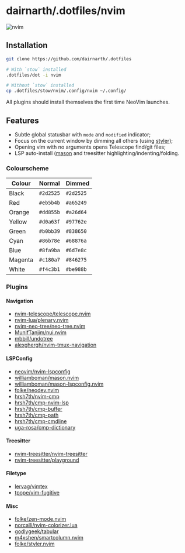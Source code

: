 # dairnarth/.dotfiles/nvim

![nvim](https://user-images.githubusercontent.com/68388203/229055349-50b3165c-cb46-42db-ae79-129636d1f0a1.gif)

## Installation

```bash
git clone https://github.com/dairnarth/.dotfiles

# With `stow` installed
.dotfiles/dot -i nvim

# Without `stow` installed
cp .dotfiles/stow/nvim/.config/nvim ~/.config/
```

All plugins should install themselves the first time NeoVim launches.

## Features

  - Subtle global statusbar with `mode` and `modified` indicator;
  - Focus on the current window by dimming all others (using [styler](https://github.com/folke/styler.nvim));
  - Opening vim with no arguments opens Telescope find/git files;
  - LSP auto-install ([mason](https://github.com/williamboman/mason.nvim) and treesitter highlighting/indenting/folding.

### Colourscheme

| Colour  | Normal    | Dimmed    |
|---------|-----------|-----------|
| Black   | `#2d2525` | `#2d2525` |
| Red     | `#eb5b4b` | `#a65249` |
| Orange  | `#dd855b` | `#a26d64` |
| Yellow  | `#d0a63f` | `#97762e` |
| Green   | `#b0bb39` | `#838650` |
| Cyan    | `#86b78e` | `#68876a` |
| Blue    | `#8fa9ba` | `#6d7e8c` |
| Magenta | `#c180a7` | `#846275` |
| White   | `#f4c3b1` | `#be988b` |

### Plugins

#### Navigation

  - [nvim-telescope/telescope.nvim](https://github.com/nvim-telescope/telescope.nvim)
  - [nvim-lua/plenary.nvim](https://github.com/nvim-lua/plenary.nvim)
  - [nvim-neo-tree/neo-tree.nvim](https://github.com/nvim-neo-tree/neo-tree.nvim)
  - [MunifTanjim/nui.nvim](https://github.com/MunifTanjim/nui.nvim)
  - [mbbill/undotree](https://github.com/mbbill/undotree)
  - [alexghergh/nvim-tmux-navigation](https://github.com/alexghergh/nvim-tmux-navigation)

#### LSPConfig

  - [neovim/nvim-lspconfig](https://github.com/neovim/nvim-lspconfig)
  - [williamboman/mason.nvim](https://github.com/williamboman/mason.nvim)
  - [williamboman/mason-lspconfig.nvim](https://github.com/williamboman/mason-lspconfig.nvim)
  - [folke/neodev.nvim](https://github.com/folke/neodev.nvim)
  - [hrsh7th/nvim-cmp](https://github.com/hrsh7th/nvim-cmp)
  - [hrsh7th/cmp-nvim-lsp](https://github.com/hrsh7th/cmp-nvim-lsp)
  - [hrsh7th/cmp-buffer](https://github.com/hrsh7th/cmp-buffer)
  - [hrsh7th/cmp-path](https://github.com/hrsh7th/cmp-path)
  - [hrsh7th/cmp-cmdline](https://github.com/hrsh7th/cmp-cmdline)
  - [uga-rosa/cmp-dictionary](https://github.com/uga-rosa/cmp-dictionary)

#### Treesitter

  - [nvim-treesitter/nvim-treesitter](https://github.com/nvim-treesitter/nvim-treesitter)
  - [nvim-treesitter/playground](https://github.com/nvim-treesitter/playground)

#### Filetype

  - [lervag/vimtex](https://github.com/lervag/vimtex)
  - [tpope/vim-fugitive](https://github.com/tpope/vim-fugitive)

#### Misc

  - [folke/zen-mode.nvim](https://github.com/folke/zen-mode.nvim)
  - [norcalli/nvim-colorizer.lua](https://github.com/norcalli/nvim-colorizer.lua)
  - [godlygeek/tabular](https://github.com/godlygeek/tabular)
  - [m4xshen/smartcolumn.nvim](https://github.com/m4xshen/smartcolumn.nvim)
  - [folke/styler.nvim](https://github.com/folke/styler.nvim)
